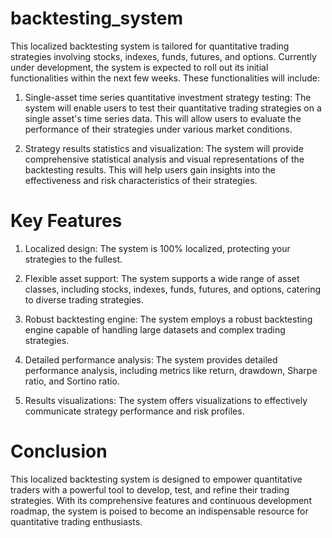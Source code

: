 # backtesting_system
This localized backtesting system is tailored for quantitative trading strategies involving stocks, indexes, funds, futures, and options. Currently under development, the system is expected to roll out its initial functionalities within the next few weeks. These functionalities will include:

1. Single-asset time series quantitative investment strategy testing: The system will enable users to test their quantitative trading strategies on a single asset's time series data. This will allow users to evaluate the performance of their strategies under various market conditions.

2. Strategy results statistics and visualization: The system will provide comprehensive statistical analysis and visual representations of the backtesting results. This will help users gain insights into the effectiveness and risk characteristics of their strategies.

# Key Features

1. Localized design: The system is 100% localized, protecting your strategies to the fullest.

2. Flexible asset support: The system supports a wide range of asset classes, including stocks, indexes, funds, futures, and options, catering to diverse trading strategies.

3. Robust backtesting engine: The system employs a robust backtesting engine capable of handling large datasets and complex trading strategies.

4. Detailed performance analysis: The system provides detailed performance analysis, including metrics like return, drawdown, Sharpe ratio, and Sortino ratio.

5. Results visualizations: The system offers visualizations to effectively communicate strategy performance and risk profiles.


# Conclusion

This localized backtesting system is designed to empower quantitative traders with a powerful tool to develop, test, and refine their trading strategies. With its comprehensive features and continuous development roadmap, the system is poised to become an indispensable resource for quantitative trading enthusiasts.

